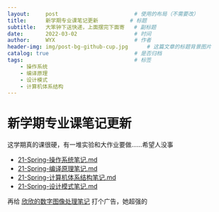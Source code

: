 ```yaml
---
layout:     post   				        # 使用的布局（不需要改）
title:      新学期专业课笔记更新 			# 标题 
subtitle:   大笨钟下送快递，上面摆完下面寄   # 副标题
date:       2022-03-02 				    # 时间
author:     WYX 					    # 作者
header-img: img/post-bg-github-cup.jpg 	    # 这篇文章的标题背景图片
catalog: true 						    # 是否归档
tags:								    # 标签
    - 操作系统
    - 编译原理
    - 设计模式
    - 计算机体系结构
---
```


# 新学期专业课笔记更新

这学期真的课很硬，有一堆实验和大作业要做……希望人没事

- [21-Spring-操作系统笔记.md](https://github.com/Sayaka-4987/Notes_for_BJTU_Finals/blob/main/21-Spring-%E6%93%8D%E4%BD%9C%E7%B3%BB%E7%BB%9F%E7%AC%94%E8%AE%B0.md) 
- [21-Spring-编译原理笔记.md](https://github.com/Sayaka-4987/Notes_for_BJTU_Finals/blob/main/21-Spring-%E7%BC%96%E8%AF%91%E5%8E%9F%E7%90%86%E7%AC%94%E8%AE%B0.md) 
- [21-Spring-计算机体系结构笔记.md](https://github.com/Sayaka-4987/Notes_for_BJTU_Finals/blob/main/21-Spring-%E8%AE%A1%E7%AE%97%E6%9C%BA%E4%BD%93%E7%B3%BB%E7%BB%93%E6%9E%84%E7%AC%94%E8%AE%B0.md) 
- [21-Spring-设计模式笔记.md](https://github.com/Sayaka-4987/Notes_for_BJTU_Finals/blob/main/21-Spring-%E8%AE%BE%E8%AE%A1%E6%A8%A1%E5%BC%8F%E7%AC%94%E8%AE%B0.md) 

再给 [欣欣的数字图像处理笔记](https://lilax.top/2021/10/11/%E6%95%B0%E5%AD%97%E5%9B%BE%E5%83%8F%E5%A4%84%E7%90%86%E7%AC%94%E8%AE%B0/) 打个广告，她超强的
